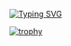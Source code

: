 <a href="https://git.io/typing-svg"><img src="https://readme-typing-svg.herokuapp.com?font=Fira+Code&size=40&pause=1000&color=F7B60E&center=true&multiline=true&width=800&height=200&lines=Hello+World!+I'm+Artem.;Welcome+to+my+GitHub+profile.;+I+am+a+novice+frontend+developer." alt="Typing SVG" /></a>



[![trophy](https://github-profile-trophy.vercel.app/?username=wunschpunsh&no-bg=true&no-frame=true&theme=juicyfresh&margin-w=15)](https://github.com/ryo-ma/github-profile-trophy)

